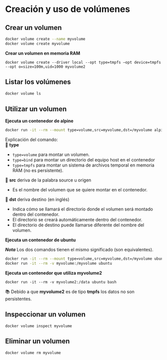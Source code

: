 # Creación y uso de volúmenes

## Crear un volumen

```bash
docker volume create --name myvolume
docker volume create myvolume
```
**Crear un volumen en memoria RAM**  

```
docker volume create --driver local --opt type=tmpfs –opt device=tmpfs --opt o=size=100m,uid=1000 myvolume2
```

## Listar los volúmenes
```bash
docker volume ls
```

## Utilizar un volumen

**Ejecuta un contenedor de alpine**  

```bash
docker run -it --rm --mount type=volume,src=myvolume,dst=/myvolume alpine
```
Explicación del comando:  
🔰 **type**  
- `type=volume` para montar un volumen.
- `type=bind` para montar un directorio del equipo host en el contenedor
- `type=tmpfs` para montar un sistema de archivos temporal en memoria RAM (no es persistente).

🔰 **src** deriva de la palabra source u origen
- Es el nombre del volumen que se quiere montar en el contenedor.

🔰 **dst** deriva destino (en inglés)
- Indica cómo se llamará el directorio donde el volumen será montado dentro del contenedor.
- El directorio se creará automáticamente dentro del contenedor.
- El directorio de destino puede llamarse diferente del nombre del volumen.


**Ejecuta un contenedor de ubuntu**  

***Nota*** Los dos comandos tienen el mismo significado (son equivalentes).  

```bash
docker run -it --rm --mount type=volume,src=myvolume,dst=/myvolume ubuntu
docker run -it --rm -v myvolume:/myvolume ubuntu
```

**Ejecuta un contenedor que utiliza myvolume2**

```
docker run -it --rm -v myvolume2:/data ubuntu bash
```
📚 Debido a que **myvolume2** es de tipo **tmpfs** los datos no son persistentes.  

## Inspeccionar un volumen
```
docker volume inspect myvolume
```

## Eliminar un volumen

```
docker volume rm myvolume
```


